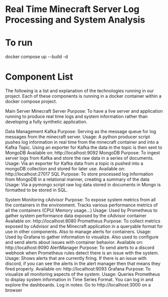 # Real Time Minecraft Server Log Processing and System Analysis

# To run
docker compose up --build -d
# Component List

The following is a list and explanation of the technologies running in our project. Each of these components is running in a docker container within a docker compose project. 

Main Server
Minecraft Server
Purpose: To have a live server and application running to produce real time logs and system information rather than developing a fully synthetic application. 

Data Management
Kafka
Purpose: Serving as the message queue for log messages from the minecraft server. 
Usage: A python producer script pushes log information in real time from the minecraft container and into a Kafka Topic. Using an exporter for Kafka the data in the topic is then sent to MongoDB
Available on: http://localhost:9092
MongoDB
Purpose: To ingest server logs from Kafka and store the raw data in a series of documents.
Usage: Via an exporter for Kafka data from a topic is pushed into a mongoDB collection and stored for later use.
Available on: http://localhost:27017 
SQL
Purpose: To store processed log information from MongoDB in a relational manner, creating a summary of the data
Usage: Via a pymongo script raw log data stored in documents in Mongo is formatted to be stored in SQL. 

System Monitoring
cAdvisor
Purpose: To expose system metrics from all the containers in the environment. Tracks various performance metrics of all the containers (CPU/ Memory usage…)
Usage: Used by Prometheus to gather system performance data exposed by the cAdvisor container
Available on: http://localhost:8080
Prometheus
Purpose: To collect metrics exposed by cAdvisor and the Minecraft application in a queryable format for use in other components. Also to manage alerts for containers.
Usage: Used by Grafana to gather information to visualize. Also used to configure and send alerts about issues with container behavior.
Available on: http://localhost:9090
AlertManager
Purpose: To send alerts to a discord webhook when Prometheus rules detect there is an issue with the system.
Usage: Shows alerts that are currently firing. If there is an issue with discord, if you can see the alerts in the alert manager then that means they fired properly.
Available on: http://localhost:9093
Grafana
Purpose: To visualize all monitoring aspects of the system.
Usage: Queries Prometheus to display system information in Time Series Format. You can log in and explore the dashboards. 
Log in notes: 
Go to http://localhost:3000 on a browser

